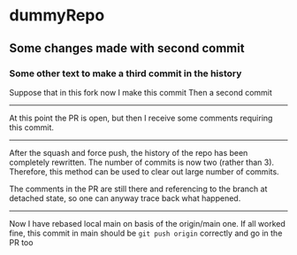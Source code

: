 # dummyRepo


## Some changes made with second commit

### Some other text to make a third commit in the history

Suppose that in this fork now I make this commit
Then a second commit

---
At this point the PR is open, but then I receive some comments requiring this commit.


---
After the squash and force push, the history of the repo has been completely rewritten. The number of commits is now two (rather than 3).
Therefore, this method can be used to clear out large number of commits.

The comments in the PR are still there and referencing to the branch at detached state, so one can anyway trace back what happened.

---
Now I have rebased local main on basis of the origin/main one. If all worked fine, this commit in main should be `git push origin` correctly and go in the PR too
